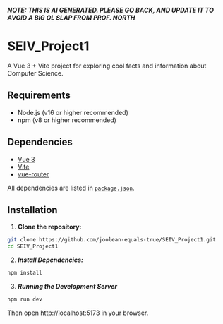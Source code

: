 ***NOTE: THIS IS AI GENERATED. PLEASE GO BACK, AND UPDATE IT TO AVOID A BIG OL SLAP FROM PROF. NORTH***

# SEIV_Project1
A Vue 3 + Vite project for exploring cool facts and information about Computer Science.
## Requirements
- Node.js (v16 or higher recommended)
- npm (v8 or higher recommended)
## Dependencies
- [Vue 3](https://vuejs.org/)
- [Vite](https://vitejs.dev/)
- [vue-router](https://router.vuejs.org/)

All dependencies are listed in [`package.json`](package.json).
## Installation
1. **Clone the repository:**
```sh
git clone https://github.com/joolean-equals-true/SEIV_Project1.git
cd SEIV_Project1
```

2. ***Install Dependencies:***
```sh
npm install
```

3. ***Running the Development Server***
```sh
npm run dev
```

Then open http://localhost:5173 in your browser.